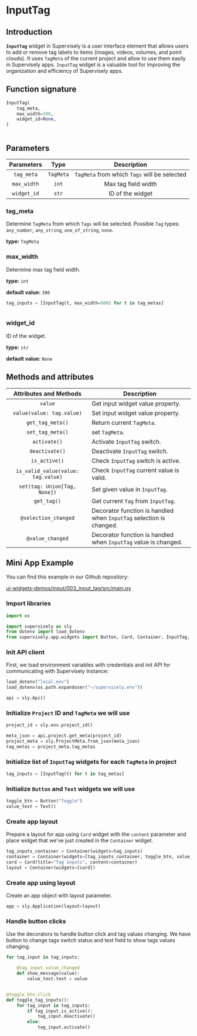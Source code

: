 # InputTag

## Introduction

**`InputTag`** widget in Supervisely is a user interface element that allows users to add or remove tag labels to items (images, videos, volumes, and point clouds). It uses `TagMeta` of the current project and allow to use them easily in Supervisely apps. `InputTag` widget is a valuable tool for improving the organization and efficiency of Supervisely apps.

## Function signature

```python
InputTag(
    tag_meta,
    max_width=300,
    widget_id=None,
)
```

<figure><img src="https://user-images.githubusercontent.com/120389559/218993249-8d449098-3efa-4c60-92d5-3019c76a1106.gif" alt=""><figcaption></figcaption></figure>

## Parameters

| Parameters  |   Type    |                 Description                  |
|:-----------:|:---------:|:--------------------------------------------:|
| `tag_meta`  | `TagMeta` | `TagMeta` from which `Tags` will be selected |
| `max_width` |   `int`   |             Max tag field width              |
| `widget_id` |   `str`   |               ID of the widget               |

### tag\_meta

Determine `TagMeta` from which `Tags` will be selected. Possible `Tag` types: `any_number`, `any_string`, `one_of_string`, `none`.

**type:** `TagMeta`

### max\_width

Determine max tag field width.

**type:** `int`

**default value:** `300`

```python
tag_inputs = [InputTag(t, max_width=800) for t in tag_metas]
```

<figure><img src="https://user-images.githubusercontent.com/120389559/219026202-ec7ebafe-215a-4672-b833-4c826bc6fd0e.png" alt=""><figcaption></figcaption></figure>

### widget\_id

ID of the widget.

**type:** `str`

**default value:** `None`

## Methods and attributes

|       Attributes and Methods       | Description                                                         |
|:----------------------------------:|---------------------------------------------------------------------|
|              `value`               | Get input widget value property.                                    |
|     `value(value: tag.value)`      | Set input widget value property.                                    |
|          `get_tag_meta()`          | Return current `TagMeta`.                                           |
|          `set_tag_meta()`          | set `TagMeta`.                                                      |
|            `activate()`            | Activate `InputTag` switch.                                         |
|           `deactivate()`           | Deactivate `InputTag` switch.                                       |
|           `is_active()`            | Check `InputTag` switch is active.                                  |
| `is_valid_value(value: tag.value)` | Check `InputTag` current value is valid.                            |
|    `set(tag: Union[Tag, None])`    | Set given value in `InputTag`.                                      |
|            `get_tag()`             | Get current `Tag` from `InputTag`.                                  |
|        `@selection_changed`        | Decorator function is handled when `InputTag` selection is changed. |
|          `@value_changed`          | Decorator function is handled when `InputTag` value is changed.     |

## Mini App Example

You can find this example in our Github repository:

[ui-widgets-demos/input/003\_input\_tag/src/main.py](https://github.com/supervisely-ecosystem/ui-widgets-demos/blob/master/input/003\_input\_tag/src/main.py)

### Import libraries

```python
import os

import supervisely as sly
from dotenv import load_dotenv
from supervisely.app.widgets import Button, Card, Container, InputTag, Text
```

### Init API client

First, we load environment variables with credentials and init API for communicating with Supervisely Instance:

```python
load_dotenv("local.env")
load_dotenv(os.path.expanduser("~/supervisely.env"))

api = sly.Api()
```

### Initialize `Project` ID and `TagMeta` we will use

```python
project_id = sly.env.project_id()

meta_json = api.project.get_meta(project_id)
project_meta = sly.ProjectMeta.from_json(meta_json)
tag_metas = project_meta.tag_metas
```

### Initialize list of `InputTag` widgets for each `TagMeta` in project

```python
tag_inputs = [InputTag(t) for t in tag_metas]
```

### Initialize `Button` and `Text` widgets we will use

```python
toggle_btn = Button("Toggle")
value_text = Text()
```

### Create app layout

Prepare a layout for app using `Card` widget with the `content` parameter and place widget that we've just created in the `Container` widget.

```python
tag_inputs_container = Container(widgets=tag_inputs)
container = Container(widgets=[tag_inputs_container, toggle_btn, value_text])
card = Card(title="Tag inputs", content=container)
layout = Container(widgets=[card])
```

### Create app using layout

Create an app object with layout parameter.

```python
app = sly.Application(layout=layout)
```

### Handle button clicks

Use the decorators to handle button click and tag values changing. We have button to change tags switch status and text field to show tags values changing.

```python
for tag_input in tag_inputs:

    @tag_input.value_changed
    def show_message(value):
        value_text.text = value


@toggle_btn.click
def toggle_tag_inputs():
    for tag_input in tag_inputs:
        if tag_input.is_active():
            tag_input.deactivate()
        else:
            tag_input.activate()
```

<figure><img src="https://user-images.githubusercontent.com/120389559/219036626-79af7718-3e93-4528-8a11-642c8798e154.gif" alt=""><figcaption></figcaption></figure>
